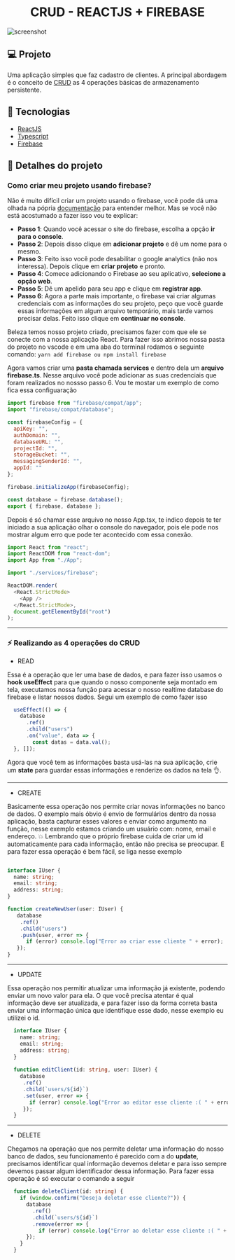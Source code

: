 <h1 align="center">CRUD - REACTJS + FIREBASE</h1>
<img src="https://ik.imagekit.io/gczsuhmv3/avanz/crud.svg?updatedAt=1634693233745" alt="screenshot">

## 💻 Projeto

Uma aplicação simples que faz cadastro de clientes. A principal abordagem é o conceito de [CRUD](https://developer.mozilla.org/pt-BR/docs/Glossary/CRUD) as 4 operações básicas de armazenamento persistente.

## 🚀 Tecnologias

- [ReactJS]()
- [Typescript]()
- [Firebase]()

## 🤩 Detalhes do projeto

### Como criar meu projeto usando firebase?

Não é muito difícil criar um projeto usando o firebase, você pode dá uma olhada na pópria [documentação](https://firebase.google.com/?hl=pt-br) para entender melhor. Mas se você não está acostumado a fazer isso vou te explicar:

- **Passo 1**: Quando você acessar o site do firebase, escolha a opção **ir para o console**.
- **Passo 2**: Depois disso clique em **adicionar projeto** e dê um nome para o mesmo.
- **Passo 3**: Feito isso você pode desabilitar o google analytics (não nos interessa). Depois clique em **criar projeto** e pronto.
- **Passo 4**: Comece adicionando o Firebase ao seu aplicativo, **selecione a opção web**.
- **Passo 5**: Dê um apelido para seu app e clique em **registrar app**.
- **Passo 6**: Agora a parte mais importante, o firebase vai criar algumas credenciais com as informações do seu projeto, peço que você guarde essas informações em algum arquivo temporário, mais tarde vamos precisar delas. Feito isso clique em **continuar no console**.

Beleza temos nosso projeto criado, precisamos fazer com que ele se conecte com a nossa aplicação React. Para fazer isso abrimos nossa pasta do projeto no vscode e em uma aba do terminal rodamos o seguinte comando: `yarn add firebase ou npm install firebase`

Agora vamos criar uma **pasta chamada services** e dentro dela um **arquivo firebase.ts**. Nesse arquivo você pode adicionar as suas credenciais que foram realizados no nossso passo 6. Vou te mostar um exemplo de como fica essa configuaração

```js
import firebase from "firebase/compat/app";
import "firebase/compat/database";

const firebaseConfig = {
  apiKey: "",
  authDomain: "",
  databaseURL: "",
  projectId: "",
  storageBucket: "",
  messagingSenderId: "",
  appId: ""
};

firebase.initializeApp(firebaseConfig);

const database = firebase.database();
export { firebase, database };
```

Depois é só chamar esse arquivo no nosso App.tsx, te indico depois te ter iniciado a sua aplicação olhar o console do navegador, pois ele pode nos mostrar algum erro que pode ter acontecido com essa conexão.

```js
import React from "react";
import ReactDOM from "react-dom";
import App from "./App";

import "./services/firebase";

ReactDOM.render(
  <React.StrictMode>
    <App />
  </React.StrictMode>,
  document.getElementById("root")
);
```
---

### :zap: Realizando as 4 operações do CRUD

- READ

Essa é a operação que ler uma base de dados, e para fazer isso usamos o **hook useEffect** para que quando o nosso componente seja montado em tela, executamos nossa função para acessar o nosso realtime database do firebase e listar nossos dados. Segui um exemplo de como fazer isso

```jsx
  useEffect(() => {
    database
      .ref()
      .child("users")
      .on("value", data => {
        const datas = data.val();
  }, []);
```
Agora que você tem as informações basta usá-las na sua aplicação, crie um **state** para guardar essas informações e renderize os dados na tela 👌.

---

- CREATE

Basicamente essa operação nos permite criar novas informações no banco de dados. O exemplo mais óbvio é envio de formulários dentro da nossa aplicação, basta capturar esses valores e enviar como argumento na função, nesse exemplo estamos criando um usuário com: nome, email e endereço. 💥 Lembrando que o próprio firebase cuida de criar um id automaticamente para cada informação, então não precisa se preocupar. E para fazer essa operação é bem fácil, se liga nesse exemplo

```ts

interface IUser {
  name: string;
  email: string;
  address: string;
}

function createNewUser(user: IUser) {
   database
    .ref()
    .child("users")
    .push(user, error => {
      if (error) console.log("Error ao criar esse cliente " + error);
   });
}
```

---

- UPDATE

Essa operação nos permitir atualizar uma informação já existente, podendo enviar um novo valor para ela. O que você precisa atentar é qual informação deve ser atualizada, e para fazer isso da forma correta basta enviar uma informação única que identifique esse dado, nesse exemplo eu utilizei o id.

```ts
  interface IUser {
    name: string;
    email: string;
    address: string;
  }
  
  function editClient(id: string, user: IUser) {
    database
     .ref()
     .child(`users/${id}`)
     .set(user, error => {
       if (error) console.log("Error ao editar esse cliente :( " + error);
     });
  }
```
---

- DELETE

Chegamos na operação que nos permite deletar uma informação do nosso banco de dados, seu funcionamento é parecido com a do **update**, precisamos identificar qual informação devemos deletar e para isso sempre devemos passar algum identificador dessa informação. Para fazer essa operação é só executar o comando a seguir

```ts
  function deleteClient(id: string) {
    if (window.confirm("Deseja deletar esse cliente?")) {
      database
        .ref()
        .child(`users/${id}`)
        .remove(error => {
          if (error) console.log("Error ao deletar esse cliente :( " + error);
      });
    }
  }
```
